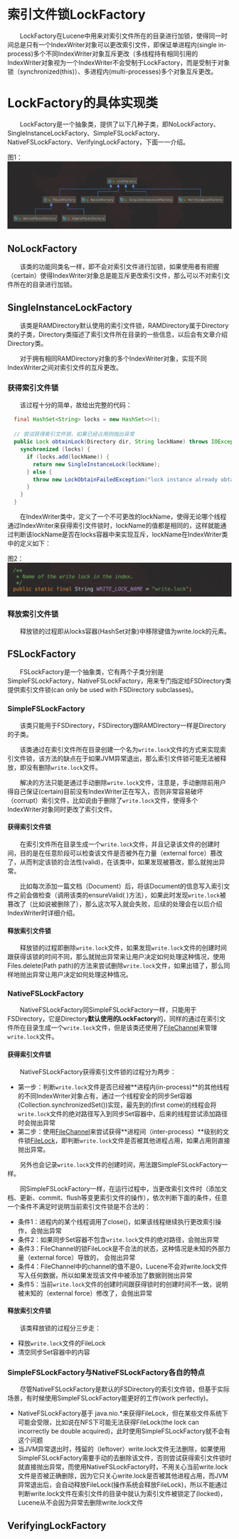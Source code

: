 # 索引文件锁LockFactory

&emsp;&emsp;LockFactory在Lucene中用来对索引文件所在的目录进行加锁，使得同一时间总是只有一个IndexWriter对象可以更改索引文件，即保证单进程内(single in-process)多个不同IndexWriter对象互斥更改（多线程持有相同引用的IndexWriter对象视为一个IndexWriter不会受制于LockFactory，而是受制于对象锁（synchronized(this)）、多进程内(multi-processes)多个对象互斥更改。

# LockFactory的具体实现类

&emsp;&emsp;LockFactory是一个抽象类，提供了以下几种子类，即NoLockFactory、SingleInstanceLockFactory、SimpleFSLockFactory、NativeFSLockFactory、VerifyingLockFactory，下面一一介绍。

图1：
<img src="LockFactory-image/1.png">

## NoLockFactory

&emsp;&emsp;该类的功能同类名一样，即不会对索引文件进行加锁，如果使用者有把握（certain）使得IndexWriter对象总是能互斥更改索引文件，那么可以不对索引文件所在的目录进行加锁。

## SingleInstanceLockFactory

&emsp;&emsp;该类是RAMDirectory默认使用的索引文件锁，RAMDirectory属于Directory类的子类，Directory类描述了索引文件所在目录的一些信息，以后会有文章介绍Directory类。

&emsp;&emsp;对于拥有相同RAMDirectory对象的多个IndexWriter对象，实现不同IndexWriter之间对索引文件的互斥更改。

### 获得索引文件锁
&emsp;&emsp;该过程十分的简单，故给出完整的代码：
```java
  final HashSet<String> locks = new HashSet<>();

  // 尝试获得索引文件锁，如果已经占用则抛出异常
  public Lock obtainLock(Directory dir, String lockName) throws IOException {
    synchronized (locks) {
      if (locks.add(lockName)) {
        return new SingleInstanceLock(lockName);
      } else {
        throw new LockObtainFailedException("lock instance already obtained: (dir=" + dir + ", lockName=" + lockName + ")");
      }
    }
  }
```
&emsp;&emsp;在IndexWriter类中，定义了一个不可更改的lockName，使得无论哪个线程通过IndexWriter来获得索引文件锁时，lockName的值都是相同的，这样就能通过判断该lockName是否在locks容器中来实现互斥，lockName在IndexWriter类中的定义如下：

图2：
<img src="LockFactory-image/2.png">

### 释放索引文件锁
&emsp;&emsp;释放锁的过程即从locks容器(HashSet对象)中移除键值为write.lock的元素。

## FSLockFactory
&emsp;&emsp;FSLockFactory是一个抽象类，它有两个子类分别是SimpleFSLockFactory，NativeFSLockFactory，用来专门指定给FSDirectory类提供索引文件锁(can only be used with FSDirectory subclasses)。

### SimpleFSLockFactory

&emsp;&emsp;该类只能用于FSDirectory，FSDirectory跟RAMDirectory一样是Directory的子类。

&emsp;&emsp;该类通过在索引文件所在目录创建一个名为`write.lock`文件的方式来实现索引文件锁，该方法的缺点在于如果JVM异常退出，那么索引文件锁可能无法被释放，即没有删除`write.lock`文件。

&emsp;&emsp;解决的方法只能是通过手动删除`write.lock`文件，注意是，手动删除前用户得自己保证(certain)目前没有IndexWriter正在写入，否则非常容易破坏（corrupt）索引文件，比如说由于删除了`write.lock`文件，使得多个IndexWriter对象同时更改了索引文件。


#### 获得索引文件锁

&emsp;&emsp;在索引文件所在目录生成一个`write.lock`文件，并且记录该文件的创建时间，目的是在任意阶段可以检查该文件是否被外在力量（external force）篡改了，从而判定该锁的合法性(valid)，在该类中，如果发现被篡改，那么就抛出异常。

&emsp;&emsp;比如每次添加一篇文档（Document）后，将该Document的信息写入索引文件之前会做检查（调用该类的ensureValid( )方法），如果此时发现`write.lock`被篡改了（比如说被删除了），那么这次写入就会失败，后续的处理会在以后介绍IndexWriter时详细介绍。

#### 释放索引文件锁

&emsp;&emsp;释放锁的过程即删除`write.lock`文件，如果发现`write.lock`文件的创建时间跟获得该锁的时间不同，那么就抛出异常来让用户决定如何处理这种情况，使用Files.delete(Path path)的方法来尝试删除`write.lock`文件，如果出错了，那么同样地抛出异常让用户决定如何处理这种情况。

### NativeFSLockFactory

&emsp;&emsp;NativeFSLockFactory同SimpleFSLockFactory一样，只能用于FSDirectory，它是Directory**默认使用的LockFactory**的，同样的通过在索引文件所在目录生成一个`write.lock`文件，但是该类还使用了[FileChannel](https://docs.oracle.com/javase/8/docs/api/java/nio/channels/FileChannel.html)来管理`write.lock`文件。

#### 获得索引文件锁

&emsp;&emsp;NativeFSLockFactory获得索引文件锁的过程分为两步：

- 第一步：判断`write.lock`文件是否已经被**进程内(in-process)**的其他线程的不同IndexWriter对象占有，通过一个线程安全的同步Set容器(Collection.synchronizedSet())实现，最先到的(first come)的线程会将`write.lock`文件的绝对路径写入到同步Set容器中，后来的线程尝试添加路径时会抛出异常
- 第二步：使用[FileChannel](https://docs.oracle.com/javase/8/docs/api/java/nio/channels/FileChannel.html)来尝试获得**进程间（inter-process）**级别的文件锁[FileLock](https://docs.oracle.com/javase/7/docs/api/java/nio/channels/FileLock.html)，即判断`write.lock`文件是否被其他进程占用，如果占用则直接抛出异常。

&emsp;&emsp;另外也会记录`write.lock`文件的创建时间，用法跟SimpleFSLockFactory一样。

&emsp;&emsp;同SimpleFSLockFactory一样，在运行过程中，当更改索引文件时（添加文档、更新、commit、flush等变更索引文件的操作），依次判断下面的条件，任意一个条件不满足时说明当前索引文件锁是不合法的：

- 条件1：进程内的某个线程调用了close()，如果该线程继续执行更改索引操作，会抛出异常
- 条件2：如果同步Set容器不包含`write.lock`文件的绝对路径，会抛出异常
- 条件3：FileChannel的锁FileLock是不合法的状态，这种情况是未知的外部力量（external force）导致的， 会抛出异常
- 条件4：FileChannel中的channel的值不是0，Lucene不会对write.lock文件写入任何数据，所以如果发现该文件中被添加了数据则抛出异常
- 条件5：当前`write.lock`文件的创建时间跟获得锁时的创建时间不一致，说明被未知的（external force）修改了，会抛出异常

#### 释放索引文件锁
&emsp;&emsp;该类释放锁的过程分三步走：

- 释放`write.lock`文件的FileLock
- 清空同步Set容器中的内容

### SimpleFSLockFactory与NativeFSLockFactory各自的特点
&emsp;&emsp;尽管NativeFSLockFactory是默认的FSDirectory的索引文件锁，但基于实际场景，有时候使用SimpleFSLockFactory能更好的工作(work perfectly)。

- NativeFSLockFactory基于 java.nio.*来获得FileLock，但在某些文件系统下可能会受限，比如说在NFS下可能无法获得FileLock(the lock can incorrectly be double acquired)，此时使用SimpleFSLockFactory就不会有这个问题
- 当JVM异常退出时，残留的（leftover）write.lock文件无法删除，如果使用SimpleFSLockFactory需要手动的去删除该文件，否则尝试获得索引文件锁时就直接抛出异常，而使用NativeFSLockFactory时，不用关心当前write.lock文件是否被正确删除，因为它只关心write.lock是否被其他进程占用，而JVM异常退出后，会自动释放FileLock(操作系统会释放FileLock)，所以不能通过判断write.lock文件在索引文件的目录中就认为索引文件被锁定了(locked)，Lucene从不会因为异常去删除write.lock文件

## VerifyingLockFactory





